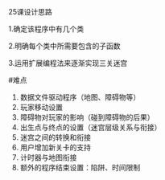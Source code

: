 25课设计思路

1.确定该程序中有几个类

2.明确每个类中所需要包含的子函数

3.运用扩展编程法来逐渐实现三关迷宫



#难点

1. 数据文件驱动程序（地图、障碍物等）
2. 玩家移动设置
3. 障碍物对玩家的影响（碰到障碍物的后果）
4. 出生点与终点的设置（迷宫层级关系与衔接）
5. 迷宫之间的转换和衔接
6. 用户增加新关卡的支持
7. 计时器与地图衔接
8. 额外的程序结束设置：陷阱、时间限制

